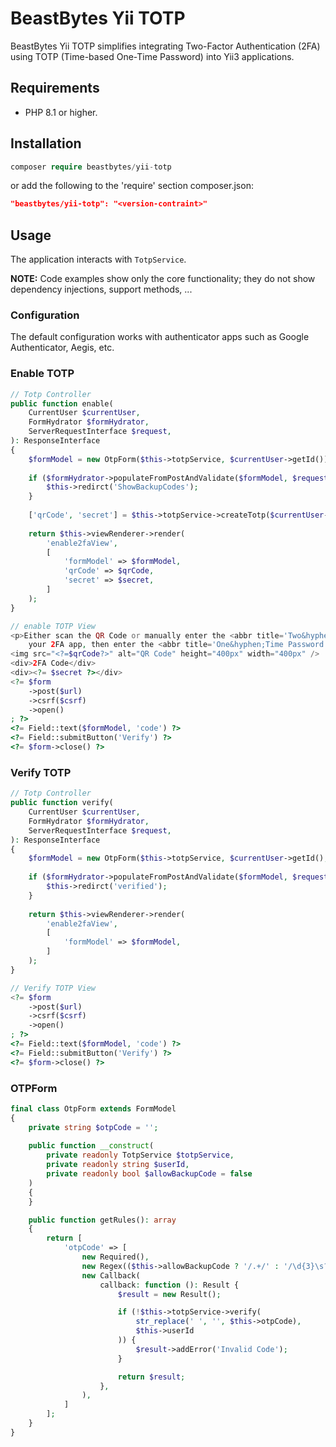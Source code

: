 # BeastBytes Yii TOTP
BeastBytes Yii TOTP simplifies integrating Two-Factor Authentication (2FA) 
using TOTP (Time-based One-Time Password) into Yii3 applications.

## Requirements
* PHP 8.1 or higher.

## Installation
```php
composer require beastbytes/yii-totp
```
or add the following to the 'require' section composer.json:
```json
"beastbytes/yii-totp": "<version-contraint>"
```
## Usage
The application interacts with <code>TotpService</code>.

**NOTE:** Code examples show only the core functionality; they do not show dependency injections, support methods, ...

### Configuration
The default configuration works with authenticator apps such as Google Authenticator, Aegis, etc.

### Enable TOTP
```php
// Totp Controller
public function enable(
    CurrentUser $currentUser,
    FormHydrator $formHydrator,
    ServerRequestInterface $request,
): ResponseInterface
{
    $formModel = new OtpForm($this->totpService, $currentUser->getId());
    
    if ($formHydrator->populateFromPostAndValidate($formModel, $request)) {
        $this->redirct('ShowBackupCodes');
    }
    
    ['qrCode', 'secret'] = $this->totpService->createTotp($currentUser->getId());
    
    return $this->viewRenderer->render(
        'enable2faView',
        [
            'formModel' => $formModel,
            'qrCode' => $qrCode,
            'secret' => $secret,
        ]   
    );    
}
```

```php
// enable TOTP View
<p>Either scan the QR Code or manually enter the <abbr title='Two&hyphen;Factor Authentication'>2FA</abbr> code into
    your 2FA app, then enter the <abbr title='One&hyphen;Time Password'> OTP</abbr> code generated by the app.</p>
<img src="<?=$qrCode?>" alt="QR Code" height="400px" width="400px" />
<div>2FA Code</div>
<div><?= $secret ?></div>
<?= $form
    ->post($url)
    ->csrf($csrf)
    ->open()
; ?>
<?= Field::text($formModel, 'code') ?>
<?= Field::submitButton('Verify') ?>
<?= $form->close() ?>
```

### Verify TOTP

```php
// Totp Controller
public function verify(
    CurrentUser $currentUser,
    FormHydrator $formHydrator,
    ServerRequestInterface $request,
): ResponseInterface
{
    $formModel = new OtpForm($this->totpService, $currentUser->getId(), true);
    
    if ($formHydrator->populateFromPostAndValidate($formModel, $request)) {
        $this->redirct('verified');
    }
    
    return $this->viewRenderer->render(
        'enable2faView',
        [
            'formModel' => $formModel,
        ]   
    );    
}
```

```php
// Verify TOTP View
<?= $form
    ->post($url)
    ->csrf($csrf)
    ->open()
; ?>
<?= Field::text($formModel, 'code') ?>
<?= Field::submitButton('Verify') ?>
<?= $form->close() ?>
```

### OTPForm
```php
final class OtpForm extends FormModel
{
    private string $otpCode = '';
    
    public function __construct(
        private readonly TotpService $totpService,
        private readonly string $userId,
        private readonly bool $allowBackupCode = false
    )
    {        
    }

    public function getRules(): array
    {
        return [
            'otpCode' => [
                new Required(),
                new Regex(($this->allowBackupCode ? '/.+/' : '/\d{3}\s?\d{3}/')),
                new Callback(
                    callback: function (): Result {
                        $result = new Result();

                        if (!$this->totpService->verify(
                            str_replace(' ', '', $this->otpCode),
                            $this->userId
                        )) {
                            $result->addError('Invalid Code');
                        }

                        return $result;
                    },
                ),
            ]
        ];
    }
}
```
